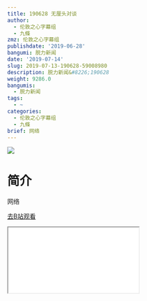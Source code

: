 ```yaml
---
title: 190628 无厘头对谈
author:
  - 伦敦之心字幕组
  - 九條
zmz: 伦敦之心字幕组
publishdate: '2019-06-28'
bangumi: 脱力新闻
date: '2019-07-14'
slug: 2019-07-13-190628-59008980
description: 脱力新闻&#8226;190628
weight: 9286.0
bangumis:
  - 脱力新闻
tags:
  - ~
categories:
  - 伦敦之心字幕组
  - 九條
brief: 网络
---
```

![](https://raw.githubusercontent.com/tcgriffith/owaraisite/master/static/tmpimg/b9f79302cdc04c73ac6c6197f9c816fa8358bcad.jpg.480.jpg)
# 简介  
网络  

[去B站观看](https://www.bilibili.com/video/av59008980/)
<div class ="resp-container"><iframe class="testiframe" src="//player.bilibili.com/player.html?aid=59008980"", scrolling="no", allowfullscreen="true" > </iframe></div> 
